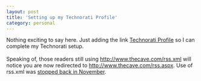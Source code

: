 ```yaml
---
layout: post
title: 'Setting up my Technorati Profile'
category: personal
---
```


Nothing exciting to say here.  Just adding the link <a href="http://technorati.com/claim/tgie5zeq8k" rel="me">Technorati Profile</a> so I can complete my Technorati setup.<br /><br />Speaking of, those readers still using http://www.thecave.com/rss.xml will notice you are now redirected to <a href="http://www.thecave.com/rss.aspx">http://www.thecave.com/rss.aspx</a>.  Use of rss.xml was <a href="http://www.thecave.com/archive/2005/11/10/new_rss_20_feed_url_for_thecavecom.aspx">stopped back in November</a>.
